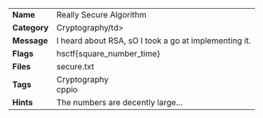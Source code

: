 <table>
  <tr>
    <td><strong>Name</strong></td>
    <td>Really Secure Algorithm</td>
  </tr>
  <tr>
    <td><strong>Category</strong></td>
    <td>Cryptography/td>
  </tr>
  <tr>
    <td><strong>Message</strong></td>
    <td>I heard about RSA, sO I took a go at implementing it.</td>
  </tr>
  <tr>
    <td><strong>Flags</strong></td>
    <td>hsctf{square_number_time}</td>
  </tr>
  <tr>
    <td><strong>Files</strong></td>
    <td>secure.txt</td>
  </tr>
  <tr>
    <td><strong>Tags</strong></td>
    <td>Cryptography<br>cppio</td>
  </tr>
  <tr>
    <td><strong>Hints</strong></td>
    <td>The numbers are decently large...</td>
  </tr>
</table>
